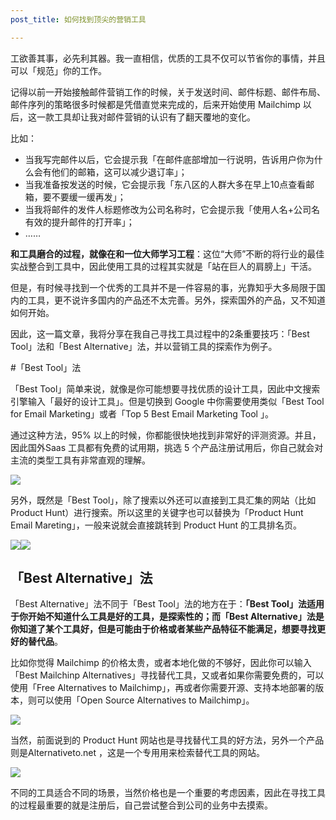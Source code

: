```yaml
---
post_title: 如何找到顶尖的营销工具

---
```


工欲善其事，必先利其器。我一直相信，优质的工具不仅可以节省你的事情，并且可以「规范」你的工作。

记得以前一开始接触邮件营销工作的时候，关于发送时间、邮件标题、邮件布局、邮件序列的策略很多时候都是凭借直觉来完成的，后来开始使用 Mailchimp 以后，这一款工具却让我对邮件营销的认识有了翻天覆地的变化。

比如：

- 当我写完邮件以后，它会提示我「在邮件底部增加一行说明，告诉用户你为什么会有他们的邮箱，这可以减少退订率」；
- 当我准备按发送的时候，它会提示我「东八区的人群大多在早上10点查看邮箱，要不要缓一缓再发」；
- 当我将邮件的发件人标题修改为公司名称时，它会提示我「使用人名+公司名有效的提升邮件的打开率」；
- ……

**和工具磨合的过程，就像在和一位大师学习工程**：这位“大师”不断的将行业的最佳实战整合到工具中，因此使用工具的过程其实就是「站在巨人的肩膀上」干活。

但是，有时候寻找到一个优秀的工具并不是一件容易的事，光靠知乎大多局限于国内的工具，更不说许多国内的产品还不太完善。另外，探索国外的产品，又不知道如何开始。

因此，这一篇文章，我将分享在我自己寻找工具过程中的2条重要技巧：「Best Tool」法和「Best Alternative」法，并以营销工具的探索作为例子。

#「Best Tool」法 

「Best Tool」简单来说，就像是你可能想要寻找优质的设计工具，因此中文搜索引擎输入「最好的设计工具」。但是切换到 Google 中你需要使用类似「Best Tool for Email Marketing」或者「Top 5 Best Email Marketing Tool 」。

通过这种方法，95% 以上的时候，你都能很快地找到非常好的评测资源。并且，因此国外Saas 工具都有免费的试用期，挑选 5 个产品注册试用后，你自己就会对主流的类型工具有非常直观的理解。

![](https://ws4.sinaimg.cn/large/006tNc79gy1fpblacvt6nj31kw168jv3.jpg)

另外，既然是「Best Tool」，除了搜索以外还可以直接到工具汇集的网站（比如Product Hunt）进行搜索。所以这里的关键字也可以替换为「Product Hunt Email Mareting」，一般来说就会直接跳转到 Product Hunt 的工具排名页。

![](https://ws3.sinaimg.cn/large/006tNc79gy1fpbky85dr6j30rs0n8juc.jpg)![](https://ws2.sinaimg.cn/large/006tNc79gy1fpbkye7qd0j30rs0iwabn.jpg)

## 「Best Alternative」法

「Best Alternative」法不同于「Best Tool」法的地方在于：**「Best Tool」法适用于你开始不知道什么工具是好的工具，是探索性的；而「Best Alternative」法是你知道了某个工具好，但是可能由于价格或者某些产品特征不能满足，想要寻找更好的替代品**。

比如你觉得 Mailchimp 的价格太贵，或者本地化做的不够好，因此你可以输入「Best Mailchinp Alternatives」寻找替代工具，又或者如果你需要免费的，可以使用「Free Alternatives to Mailchimp」，再或者你需要开源、支持本地部署的版本，则可以使用「Open Source Alternatives to Mailchimp」。

![](https://ws1.sinaimg.cn/large/006tNc79gy1fpblbc8370j31961880wp.jpg)

当然，前面说到的 Product Hunt 网站也是寻找替代工具的好方法，另外一个产品则是Alternativeto.net ，这是一个专用用来检索替代工具的网站。

![](https://ws2.sinaimg.cn/large/006tNc79gy1fpbl5f2u42j31kw0zj48p.jpg)

不同的工具适合不同的场景，当然价格也是一个重要的考虑因素，因此在寻找工具的过程最重要的就是注册后，自己尝试整合到公司的业务中去摸索。

